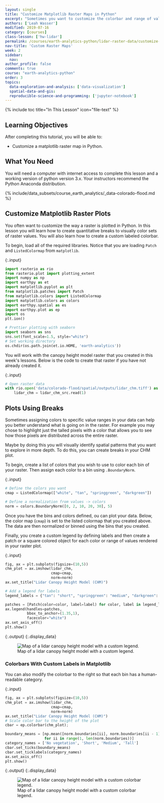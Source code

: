 ```yaml
---
layout: single
title: "Customize Matplotlib Raster Maps in Python"
excerpt: "Sometimes you want to customize the colorbar and range of values plotted in a raster map. Learn how to create breaks to plot rasters in Python."
authors: ['Leah Wasser']
modified: 2019-07-16
category: [courses]
class-lesson: ['hw-lidar']
permalink: /courses/earth-analytics-python/lidar-raster-data/customize-matplotlib-raster-maps/
nav-title: 'Custom Raster Maps'
week: 2
sidebar:
  nav:
author_profile: false
comments: true
course: "earth-analytics-python"
order: 3
topics:
  data-exploration-and-analysis: ['data-visualization']
  spatial-data-and-gis:
  reproducible-science-and-programming: ['jupyter-notebook']
---
```


{% include toc title="In This Lesson" icon="file-text" %}

<div class='notice--success' markdown="1">

## <i class="fa fa-graduation-cap" aria-hidden="true"></i> Learning Objectives

After completing this tutorial, you will be able to:
* Customize a matplotlib raster map in Python.

## <i class="fa fa-check-square-o fa-2" aria-hidden="true"></i> What You Need

You will need a computer with internet access to complete this lesson and a working version of python version 3.x.
Your instructors recommend the Python Anaconda distribution. 

{% include/data_subsets/course_earth_analytics/_data-colorado-flood.md %}

</div>

## Customize Matplotlib Raster Plots

You often want to customize the way a raster is plotted in Python. In this lesson you will learn how to create quantitative breaks to visually color sets of raster values. You will also learn how to create a custom labeled colorbar. 

To begin, load all of the required libraries. Notice that you are loading `Patch` and `ListedColormap` from `matplotlib`.

{:.input}
```python
import rasterio as rio
from rasterio.plot import plotting_extent
import numpy as np
import earthpy as et
import matplotlib.pyplot as plt
from matplotlib.patches import Patch
from matplotlib.colors import ListedColormap
import matplotlib.colors as colors
import earthpy.spatial as es
import earthpy.plot as ep
import os
plt.ion()

# Prettier plotting with seaborn
import seaborn as sns
sns.set(font_scale=1.5, style="white")
# Set working directory
os.chdir(os.path.join(et.io.HOME, 'earth-analytics'))
```

You will work with the canopy height model raster that you created in this week's lessons. Below is the code to create that raster if you have not already created it. 

{:.input}
```python
# Open raster data
with rio.open('data/colorado-flood/spatial/outputs/lidar_chm.tiff') as lidar_chm_src:
    lidar_chm = lidar_chm_src.read(1)
```


## Plots Using Breaks

Sometimes assigning colors to specific value ranges in your data can help you 
better understand what is going on in the raster. For example you may chose to highlight 
just the talled pixels with a color that allows you to see how those pixels are distributed 
across the entire raster. 

Maybe by doing this you will visually identify spatial patterns that you want  
to explore in more depth. To do this, you can create breaks in your CHM plot.

To begin, create a list of colors that you wish to use to color each bin of your raster.
Then assign each color to a bin using `.BoundaryNorm`.

{:.input}
```python
# Define the colors you want
cmap = ListedColormap(["white", "tan", "springgreen", "darkgreen"])

# Define a normalization from values -> colors
norm = colors.BoundaryNorm([0, 2, 10, 20, 30], 5)
```


Once you have the bins and colors defined, ou can plot your data. 
Below, the color map (`cmap`) is set to the listed colormap that you created above. 
The data are then normalized or binned using the bins that you created.

Finally, you create a custom legend by defining labels and then create a patch or a square colored object for each color or range of values rendered in your raster plot.

{:.input}
```python
fig, ax = plt.subplots(figsize=(10,5))
chm_plot = ax.imshow(lidar_chm, 
                     cmap=cmap, 
                     norm=norm)
ax.set_title("Lidar Canopy Height Model (CHM)")

# Add a legend for labels
legend_labels = {"tan": "short", "springgreen": "medium", "darkgreen": "tall"}

patches = [Patch(color=color, label=label) for color, label in legend_labels.items()]
ax.legend(handles=patches, 
          bbox_to_anchor=(1.35,1), 
          facecolor="white")
ax.set_axis_off()
plt.show()
```

{:.output}
{:.display_data}

<figure>

<img src = "{{ site.url }}//images/courses/earth-analytics-python/02-intro-to-lidar-and-raster/interactive-maps/2018-02-05-maps03-customize-matplotlib-colorbars-raster_10_0.png" alt = "Map of a lidar canopy height model with a custom legend.">
<figcaption>Map of a lidar canopy height model with a custom legend.</figcaption>

</figure>




### Colorbars With Custom Labels in Matplotlib
You can also modify the colorbar to the right so that each bin has a human-readable category.


{:.input}
```python
fig, ax = plt.subplots(figsize=(10,5))
chm_plot = ax.imshow(lidar_chm, 
                     cmap=cmap, 
                     norm=norm)
ax.set_title("Lidar Canopy Height Model (CHM)")
# Scale color bar to the height of the plot
cbar = ep.colorbar(chm_plot);

boundary_means = [np.mean([norm.boundaries[ii], norm.boundaries[ii - 1]])
                  for ii in range(1, len(norm.boundaries))]
category_names = ['No vegetation', 'Short', 'Medium', 'Tall']
cbar.set_ticks(boundary_means)
cbar.set_ticklabels(category_names)
ax.set_axis_off()
plt.show()
```

{:.output}
{:.display_data}

<figure>

<img src = "{{ site.url }}//images/courses/earth-analytics-python/02-intro-to-lidar-and-raster/interactive-maps/2018-02-05-maps03-customize-matplotlib-colorbars-raster_13_0.png" alt = "Map of a lidar canopy height model with a custom colorbar legend.">
<figcaption>Map of a lidar canopy height model with a custom colorbar legend.</figcaption>

</figure>



